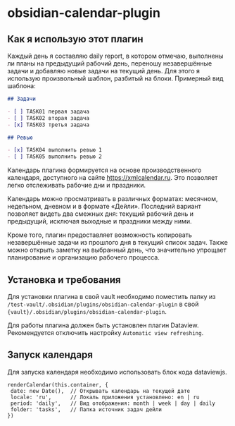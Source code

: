 # obsidian-calendar-plugin

## Как я использую этот плагин

Каждый день я составляю daily report, в котором отмечаю, выполнены ли планы на предыдущий рабочий день, переношу незавершённые задачи и добавляю новые задачи на текущий день. Для этого я использую произвольный шаблон, разбитый на блоки. Примерный вид шаблона:

```md
## Задачи

- [ ] TASK01 первая задача
- [ ] TASK02 вторая задача
- [x] TASK03 третья задача

## Ревью

- [x] TASK04 выполнить ревью 1
- [ ] TASK05 выполнить ревью 2
```

Календарь плагина формируется на основе производственного календаря, доступного на сайте https://xmlcalendar.ru. Это позволяет легко отслеживать рабочие дни и праздники.

Календарь можно просматривать в различных форматах: месячном, недельном, дневном и в формате «Дейли». Последний вариант позволяет видеть два смежных дня: текущий рабочий день и предыдущий, исключая выходные и праздники между ними.

Кроме того, плагин предоставляет возможность копировать незавершённые задачи из прошлого дня в текущий список задач. Также можно открыть заметку на выбранный день, что значительно упрощает планирование и организацию рабочего процесса.

## Установка и требования

Для установки плагина в свой vault необходимо поместить папку из `/test-vault/.obsidian/plugins/obsidian-calendar-plugin` в свой `{vault}/.obsidian/plugins/obsidian-calendar-plugin`.

Для работы плагина должен быть установлен плагин Dataview. Рекомендуется отключить настройку `Automatic view refreshing`.

## Запуск календаря

Для запуска календаря необходимо использовать блок кода dataviewjs.

```dataviewjs
renderCalendar(this.container, { 
 date: new Date(),  // Открывать календарь на текущей дате
 locale: 'ru',      // Локаль приложения установлено: en | ru
 period: 'daily',   // Вид отображения: month | week | day | daily
 folder: 'tasks',   // Папка источник задач дейли
})
```
